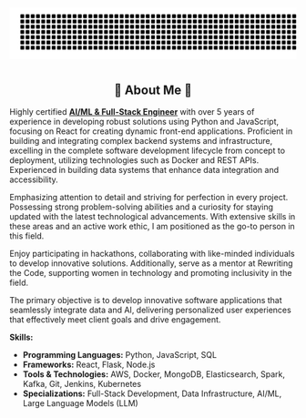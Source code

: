 ![gitartwork](gitartwork.svg)
# <h2 align="center"> 💫  About Me  💫 </h3>

Highly certified **<u>AI/ML & Full-Stack Engineer</u>** with over 5 years of experience in developing robust solutions using Python and JavaScript, focusing on React for creating dynamic front-end applications. Proficient in building and integrating complex backend systems and infrastructure, excelling in the complete software development lifecycle from concept to deployment, utilizing technologies such as Docker and REST APIs. Experienced in building data systems that enhance data integration and accessibility.

Emphasizing attention to detail and striving for perfection in every project. Possessing strong problem-solving abilities and a curiosity for staying updated with the latest technological advancements. With extensive skills in these areas and an active work ethic, I am positioned as the go-to person in this field.

Enjoy participating in hackathons, collaborating with like-minded individuals to develop innovative solutions. Additionally, serve as a mentor at Rewriting the Code, supporting women in technology and promoting inclusivity in the field.

The primary objective is to develop innovative software applications that seamlessly integrate data and AI, delivering personalized user experiences that effectively meet client goals and drive engagement.

**Skills:**
- **Programming Languages:** Python, JavaScript, SQL
- **Frameworks:** React, Flask, Node.js
- **Tools & Technologies:** AWS, Docker, MongoDB, Elasticsearch, Spark, Kafka, Git, Jenkins, Kubernetes
- **Specializations:** Full-Stack Development, Data Infrastructure, AI/ML, Large Language Models (LLM)

